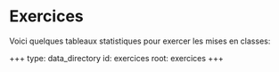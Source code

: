 # Exercices

Voici quelques tableaux statistiques pour exercer les mises en classes:

+++
type: data_directory
id: exercices
root: exercices
+++
